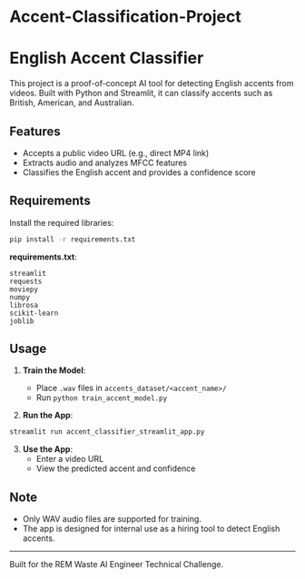# Accent-Classification-Project
# English Accent Classifier

This project is a proof-of-concept AI tool for detecting English accents from videos. Built with Python and Streamlit, it can classify accents such as British, American, and Australian.

## Features
- Accepts a public video URL (e.g., direct MP4 link)
- Extracts audio and analyzes MFCC features
- Classifies the English accent and provides a confidence score

## Requirements
Install the required libraries:
```bash
pip install -r requirements.txt
```

**requirements.txt**:
```
streamlit
requests
moviepy
numpy
librosa
scikit-learn
joblib
```

## Usage
1. **Train the Model**:
   - Place `.wav` files in `accents_dataset/<accent_name>/`
   - Run `python train_accent_model.py`

2. **Run the App**:
```bash
streamlit run accent_classifier_streamlit_app.py
```

3. **Use the App**:
   - Enter a video URL
   - View the predicted accent and confidence

## Note
- Only WAV audio files are supported for training.
- The app is designed for internal use as a hiring tool to detect English accents.

---
Built for the REM Waste AI Engineer Technical Challenge.
